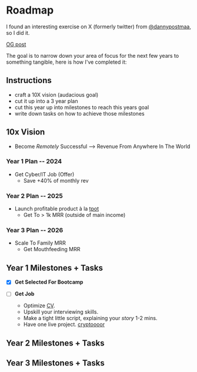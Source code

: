 # Roadmap

I found an interesting exercise on X (formerly twitter) from [@dannypostmaa](https://x.com/dannypostmaa), so I did it.

[OG post](https://x.com/dannypostmaa/status/1755216233568649675)

The goal is to narrow down your area of focus for the next few years to something tangible, here is how I've completed it:

## Instructions

- craft a 10X vision (audacious goal)
- cut it up into a 3 year plan
- cut this year up into milestones to reach this years goal
- write down tasks on how to achieve those milestones

## 10x Vision

- Become *Remotely* Successful --> Revenue From Anywhere In The World

### Year 1 Plan -- 2024

- Get Cyber/IT Job (Offer)
    - Save +40% of monthly rev

### Year 2 Plan -- 2025

- Launch profitable product à la [tpot](https://knowyourmeme.com/memes/subcultures/tpot-postrat)
    - Get To > 1k MRR (outside of main income)

### Year 3 Plan -- 2026

- Scale To Family MRR
    - Get Mouthfeeding MRR

## Year 1 Milestones + Tasks

- [x] **Get Selected For Bootcamp**

- [ ] **Get Job**
    - Optimize [CV](https://www.theladders.com/career-advice/the-high-score-resume-format-how-to-write-a-resume-for-2020).
    - Upskill your interviewing skills.
    - Make a tight little script, explaining your *story* 1-2 mins.
    - Have one live project. [cryptoooor](https://cryptoooor.com)

## Year 2 Milestones + Tasks

## Year 3 Milestones + Tasks

